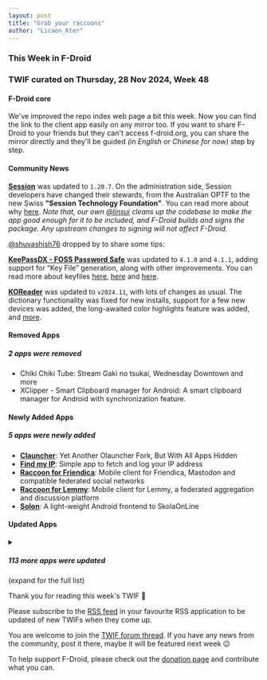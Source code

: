 ```yaml
---
layout: post
title: "Grab your raccoons"
author: "Licaon_Kter"
---
```


### This Week in F-Droid

### TWIF curated on Thursday, 28 Nov 2024, Week 48

#### F-Droid core

We've improved the repo index web page a bit this week. Now you can find the link to the client app easily on any mirror too. If you want to share F-Droid to your friends but they can't access f-droid.org, you can share the mirror directly and they'll be guided _(in English or Chinese for now)_ step by step.


#### Community News

**[Session](https://f-droid.org/packages/network.loki.messenger.fdroid)** was updated to `1.20.7`. On the administration side, Session developers have changed their stewards, from the Australian OPTF to the new Swiss **"Session Technology Foundation"**. You can read more about why [here](https://getsession.org/blog/introducing-the-session-technology-foundation). _Note that, our own [@linsui](https://gitlab.com/linsui) cleans up the codebase to make the app good enough for it to be included, and F-Droid builds and signs the package. Any upstream changes to signing will not affect F-Droid._

[@shuvashish76](https://forum.f-droid.org/u/shuvashish76) dropped by to share some tips:

**[KeePassDX \- FOSS Password Safe](https://f-droid.org/packages/com.kunzisoft.keepass.libre)** was updated to `4.1.0` and `4.1.1`, adding support for “Key File” generation, along with other improvements. You can read more about keyfiles [here](https://github.com/Kunzisoft/KeePassDX/wiki/Credentials#keyfile), [here](https://keepass.info/help/base/keys.html#keyfiles) and [here](https://keepassxc.org/docs/#faq-keyfile-howto).

**[KOReader](https://f-droid.org/packages/org.koreader.launcher.fdroid)** was updated to `v2024.11`, with lots of changes as usual. The dictionary functionality was fixed for new installs, support for a few new devices was added, the long-awaited color highlights feature was added, and [more](https://github.com/koreader/koreader/releases/tag/v2024.11).


#### Removed Apps
##### 2 apps were removed
* Chiki Chiki Tube: Stream Gaki no tsukai, Wednesday Downtown and more
* XClipper \- Smart Clipboard manager for Android: A smart clipboard manager for Android with synchronization feature\.


#### Newly Added Apps
##### 5 apps were newly added
* **[Clauncher](https://f-droid.org/packages/app.clauncher)**: Yet Another Olauncher Fork, But With All Apps Hidden
* **[Find my IP](https://f-droid.org/packages/com.maksimowiczm.findmyip)**: Simple app to fetch and log your IP address
* **[Raccoon for Friendica](https://f-droid.org/packages/com.livefast.eattrash.raccoonforfriendica)**: Mobile client for Friendica, Mastodon and compatible federated social networks
* **[Raccoon for Lemmy](https://f-droid.org/packages/com.livefast.eattrash.raccoonforlemmy.android)**: Mobile client for Lemmy, a federated aggregation and discussion platform
* **[Solon](https://f-droid.org/packages/com.odweta.solon)**: A light\-weight Android frontend to SkolaOnLine


#### Updated Apps
<details markdown=1>
<summary><h5>113 more apps were updated</h5> (expand for the full list)</summary>

* **[Aegis Authenticator](https://f-droid.org/packages/com.beemdevelopment.aegis)** was updated to `3.3.1`
* **[Arcticons](https://f-droid.org/packages/com.donnnno.arcticons)** was updated to `11.4.6`
* **[Arcticons Black](https://f-droid.org/packages/com.donnnno.arcticons.light)** was updated to `11.4.6`
* **[Arcticons Day & Night](https://f-droid.org/packages/com.donnnno.arcticons.daynight)** was updated to `11.4.6`
* **[Arcticons Material You](https://f-droid.org/packages/com.donnnno.arcticons.you)** was updated to `11.4.6`
* **[Arx Libertatis](https://f-droid.org/packages/com.arxlibertatis)** was updated to `1.3.4`
* **[Audio Share](https://f-droid.org/packages/io.github.mkckr0.audio_share_app)** was updated to `0.2.2`
* **[Aves Libre](https://f-droid.org/packages/deckers.thibault.aves.libre)** was updated to `1.11.19`
* **[baresip](https://f-droid.org/packages/com.tutpro.baresip)** was updated to `62.0.0`
* **[baresip\+](https://f-droid.org/packages/com.tutpro.baresip.plus)** was updated to `49.0.0`
* **[bilimiao](https://f-droid.org/packages/com.a10miaomiao.bilimiao)** was updated to `2.3.12`
* **[Binary Eye](https://f-droid.org/packages/de.markusfisch.android.binaryeye)** was updated to `1.63.13`
* **[Boxcars](https://f-droid.org/packages/com.rocket9labs.boxcars)** was updated to `1.4.7`
* **[Capy Reader](https://f-droid.org/packages/com.capyreader.app)** was updated to `2024.11.1077`
* **[Casio G\-Shock Smart Sync](https://f-droid.org/packages/org.avmedia.gshockGoogleSync)** was updated to `20.7`
* **[Chip Defense](https://f-droid.org/packages/de.chadenas.cpudefense)** was updated to `1.48`
* **[Clock](https://f-droid.org/packages/com.best.deskclock)** was updated to `2.10.1`
* **[Dog sports diary](https://f-droid.org/packages/io.github.maocypher.dogsportsdiary)** was updated to `1.0.10`
* **[drip\. menstrual cycle and fertility tracking](https://f-droid.org/packages/com.drip)** was updated to `1.2411.20`
* **[Easy Launcher \- Minimal launcher](https://f-droid.org/packages/app.easy.launcher)** was updated to `0.2.8`
* **[EasySync](https://f-droid.org/packages/com.phpbg.easysync)** was updated to `1.15`
* **[Element X \- Secure Chat & Call](https://f-droid.org/packages/io.element.android.x)** was updated to `0.7.4`
* **[Ente Auth](https://f-droid.org/packages/io.ente.auth)** was updated to `4.1.1`
* **[eXch\.](https://f-droid.org/packages/io.github.pitonite.exch_cx)** was updated to `1.4.0`
* **[FairEmail](https://f-droid.org/packages/eu.faircode.email)** was updated to `1.2249`
* **[FFUpdater](https://f-droid.org/packages/de.marmaro.krt.ffupdater)** was updated to `79.3.0`
* **[Find My Device \(FMD\)](https://f-droid.org/packages/de.nulide.findmydevice)** was updated to `0.9.1`
* **[Forkgram](https://f-droid.org/packages/org.forkgram.messenger)** was updated to `11.4.2.0`
* **[Geo Share](https://f-droid.org/packages/page.ooooo.geoshare)** was updated to `1.4.0`
* **[GeoNotes](https://f-droid.org/packages/de.hauke_stieler.geonotes)** was updated to `1.7.1`
* **[Hacki for Hacker News](https://f-droid.org/packages/com.jiaqifeng.hacki)** was updated to `2.9.7`
* **[HACS](https://f-droid.org/packages/io.mainframe.hacs)** was updated to `2.20.0`
* **[Headwind MDM Agent](https://f-droid.org/packages/com.hmdm.launcher)** was updated to `6.12`
* **[Human Benchmark](https://f-droid.org/packages/io.github.printn.humanbenchmark)** was updated to `1.0.4`
* **[idTech4A\+\+](https://f-droid.org/packages/com.karin.idTech4Amm)** was updated to `1.1.0harmattan59natasha`
* **[ImapNotes3](https://f-droid.org/packages/de.niendo.ImapNotes3)** was updated to `v1.4-01`
* **[Immich](https://f-droid.org/packages/app.alextran.immich)** was updated to `1.121.0`
* **[Infomaniak kDrive](https://f-droid.org/packages/com.infomaniak.drive)** was updated to `5.2.5`
* **[Infomaniak Mail](https://f-droid.org/packages/com.infomaniak.mail)** was updated to `1.6.7`
* **[InviZible Pro: increase your security, protect you](https://f-droid.org/packages/pan.alexander.tordnscrypt.stable)** was updated to `6.9.1`
* **[Joplin](https://f-droid.org/packages/net.cozic.joplin)** was updated to `3.2.2`
* **[jtx Board journals\|notes\|tasks](https://f-droid.org/packages/at.techbee.jtx)** was updated to `2.09.03.ose`
* **[Katawa Shoujo: Re\-Engineered](https://f-droid.org/packages/com.fhs.ksre)** was updated to `1.4.9`
* **[KitchenOwl](https://f-droid.org/packages/com.tombursch.kitchenowl)** was updated to `0.6.4`
* **[Ladefuchs](https://f-droid.org/packages/app.ladefuchs.android)** was updated to `3.1.5`
* **[Linwood Flow Nightly](https://f-droid.org/packages/dev.linwood.flow.nightly)** was updated to `0.3.1`
* **[Lissen: Audiobookshelf client](https://f-droid.org/packages/org.grakovne.lissen)** was updated to `1.1.12`
* **[Mastodon](https://f-droid.org/packages/org.joinmastodon.android)** was updated to `2.9.3`
* **[MediLog](https://f-droid.org/packages/com.zell_mbc.medilog)** was updated to `3.1.0`
* **[MedTimer](https://f-droid.org/packages/com.futsch1.medtimer)** was updated to `1.12.1`
* **[Mensinator](https://f-droid.org/packages/com.mensinator.app)** was updated to `1.9.3`
* **[Mill](https://f-droid.org/packages/com.calcitem.sanmill)** was updated to `5.6.1`
* **[Mitch](https://f-droid.org/packages/ua.gardenapple.itchupdater)** was updated to `2.3.3`
* **[mLauncher \- Minimal and Clutter Free launcher](https://f-droid.org/packages/app.mlauncher)** was updated to `1.6.9`
* **[Money Manager Ex](https://f-droid.org/packages/com.money.manager.ex)** was updated to `2024.11.25`
* **[Monly](https://f-droid.org/packages/org.asafonov.monly)** was updated to `2.13`
* **[MRT Buddy](https://f-droid.org/packages/net.adhikary.mrtbuddy)** was updated to `0.0.21`
* **[Mumla](https://f-droid.org/packages/se.lublin.mumla)** was updated to `3.6.13`
* **[MuPDF mini](https://f-droid.org/packages/com.artifex.mupdf.mini.app)** was updated to `1.24.11a`
* **[MuPDF viewer](https://f-droid.org/packages/com.artifex.mupdf.viewer.app)** was updated to `1.24.11a`
* **[Musify](https://f-droid.org/packages/com.gokadzev.musify.fdroid)** was updated to `8.7.4`
* **[My Expenses](https://f-droid.org/packages/org.totschnig.myexpenses)** was updated to `3.9.1.1`
* **[NeoStumbler](https://f-droid.org/packages/xyz.malkki.neostumbler.fdroid)** was updated to `1.4.0`
* **[Nextcloud Dev](https://f-droid.org/packages/com.nextcloud.android.beta)** was updated to `20241126`
* **[Obtainium](https://f-droid.org/packages/dev.imranr.obtainium.fdroid)** was updated to `1.1.32`
* **[Oinkoin](https://f-droid.org/packages/com.github.emavgl.piggybankpro)** was updated to `1.0.72`
* **[Onyx](https://f-droid.org/packages/fr.onyx.lyon1)** was updated to `2.0.10`
* **[OpenAthena™ for Android](https://f-droid.org/packages/com.openathena)** was updated to `0.22.0`
* **[OpenTracks](https://f-droid.org/packages/de.dennisguse.opentracks)** was updated to `v4.14.2`
* **[Orgro](https://f-droid.org/packages/com.madlonkay.orgro)** was updated to `1.48.2`
* **[Orion Viewer \- Pdf & Djvu](https://f-droid.org/packages/universe.constellation.orion.viewer)** was updated to `0.95.2`
* **[OsmAnd~](https://f-droid.org/packages/net.osmand.plus)** was updated to `4.9.7`
* **[Password Generator](https://f-droid.org/packages/com.vecturagames.android.app.passwordgenerator)** was updated to `1.8.0`
* **[Password Master](https://f-droid.org/packages/com.vecturagames.android.app.passwordmaster)** was updated to `1.4.0`
* **[Phase10Counter](https://f-droid.org/packages/com.tjEnterprises.phase10Counter)** was updated to `3.1.1`
* **[Pineapple Lock Screen \(OSS\)](https://f-droid.org/packages/net.blumia.pineapple.lockscreen.oss)** was updated to `2.0.0-oss`
* **[Podcini\.R \- Podcast instrument](https://f-droid.org/packages/ac.mdiq.podcini.R)** was updated to `6.14.7`
* **[Power Ampache 2](https://f-droid.org/packages/luci.sixsixsix.powerampache2.fdroid)** was updated to `1.00-69-fdroid`
* **[ProseReader](https://f-droid.org/packages/timur.prose)** was updated to `0.9.8`
* **[Proton Pass: Password Manager](https://f-droid.org/packages/proton.android.pass.fdroid)** was updated to `1.28.0`
* **[PySolFC](https://f-droid.org/packages/org.lufebe16.pysolfc)** was updated to `3.1.1`
* **[QRAlarm](https://f-droid.org/packages/com.sweak.qralarm)** was updated to `2.0.4`
* **[Rank\-My\-Favs](https://f-droid.org/packages/com.dessalines.rankmyfavs)** was updated to `0.6.2`
* **[Reader for Selfoss](https://f-droid.org/packages/bou.amine.apps.readerforselfossv2.android)** was updated to `124113252-github`
* **[RecollDroid](https://f-droid.org/packages/org.grating.recolldroid)** was updated to `1.1`
* **[RiMusic](https://f-droid.org/packages/it.fast4x.rimusic)** was updated to `0.6.61`
* **[Rosarium](https://f-droid.org/packages/at.krixec.rosary)** was updated to `Leviticus`
* **[Seers Lodge](https://f-droid.org/packages/chat.seers.app)** was updated to `1.1.3`
* **[Simple Time Tracker](https://f-droid.org/packages/com.razeeman.util.simpletimetracker)** was updated to `1.47`
* **[SnapSaver](https://f-droid.org/packages/lying.fengfeng.snapsaver)** was updated to `0.5.0`
* **[SpamBlocker \(Call & SMS\)](https://f-droid.org/packages/spam.blocker)** was updated to `3.5`
* **[Standard Notes](https://f-droid.org/packages/com.standardnotes)** was updated to `3.195.14`
* **[Taskbar](https://f-droid.org/packages/com.farmerbb.taskbar)** was updated to `6.2.2-r2`
* **[Tasks\.org: Open\-source To\-Do Lists & Reminders](https://f-droid.org/packages/org.tasks)** was updated to `14.0.1`
* **[Threema Libre](https://f-droid.org/packages/ch.threema.app.libre)** was updated to `5.6.1l`
* **[Thumb\-Key](https://f-droid.org/packages/com.dessalines.thumbkey)** was updated to `4.0.5`
* **[TimePlanner](https://f-droid.org/packages/ru.aleshin.timeplanner)** was updated to `1.0.0`
* **[Tower Collector](https://f-droid.org/packages/info.zamojski.soft.towercollector)** was updated to `2.15.1`
* **[Traintime PDA](https://f-droid.org/packages/io.github.benderblog.traintime_pda)** was updated to `1.4.1`
* **[TRIfA](https://f-droid.org/packages/com.zoffcc.applications.trifa)** was updated to `1.0.240`
* **[Träwelldroid](https://f-droid.org/packages/de.hbch.traewelling)** was updated to `2.16.2`
* **[Tuta Mail](https://f-droid.org/packages/de.tutao.tutanota)** was updated to `252.241122.0`
* **[Unciv](https://f-droid.org/packages/com.unciv.app)** was updated to `4.14.9`
* **[Unstoppable Crypto Wallet](https://f-droid.org/packages/io.horizontalsystems.bankwallet)** was updated to `0.41.0`
* **[VoIP\.ms SMS](https://f-droid.org/packages/net.kourlas.voipms_sms)** was updated to `0.6.28-fdroid`
* **[Waistline](https://f-droid.org/packages/com.waist.line)** was updated to `3.9.1`
* **[Wassword \- Wonderful Password Generator](https://f-droid.org/packages/com.albertobonacina.wassword)** was updated to `3.1.0`
* **[WG Tunnel](https://f-droid.org/packages/com.zaneschepke.wireguardautotunnel)** was updated to `3.6.1`
* **[WiFi Widget](https://f-droid.org/packages/com.w2sv.wifiwidget)** was updated to `1.6.1`
* **[words\.hk 粵典](https://f-droid.org/packages/hk.words.wordshk)** was updated to `3.3.2`
* **[Xtra](https://f-droid.org/packages/com.github.andreyasadchy.xtra)** was updated to `2.39.0`
* **[Zimly S3 Backup](https://f-droid.org/packages/app.zimly.backup)** was updated to `1.6.0`
* **[Zorin Connect](https://f-droid.org/packages/com.zorinos.zorin_connect)** was updated to `1.32.9`

</details>

Thank you for reading this week's TWIF 🙂

Please subscribe to the [RSS feed](https://f-droid.org/news/) in your favourite RSS application to be updated of new TWIFs when they come up.

You are welcome to join the [TWIF forum thread](https://forum.f-droid.org/t/new-twif-submission-thread/23546). If you have any news from the community, post it there, maybe it will be featured next week 😉

To help support F-Droid, please check out the [donation page](https://f-droid.org/donate/) and contribute what you can.

